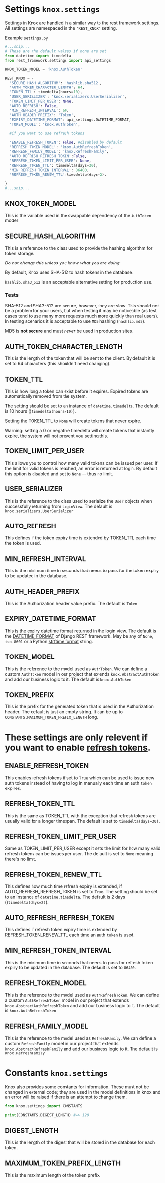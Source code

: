 # Settings `knox.settings`

Settings in Knox are handled in a similar way to the rest framework settings.
All settings are namespaced in the `'REST_KNOX'` setting.

Example `settings.py`

```python
#...snip...
# These are the default values if none are set
from datetime import timedelta
from rest_framework.settings import api_settings

KNOX_TOKEN_MODEL = 'knox.AuthToken'

REST_KNOX = {
  'SECURE_HASH_ALGORITHM': 'hashlib.sha512',
  'AUTH_TOKEN_CHARACTER_LENGTH': 64,
  'TOKEN_TTL': timedelta(hours=10),
  'USER_SERIALIZER': 'knox.serializers.UserSerializer',
  'TOKEN_LIMIT_PER_USER': None,
  'AUTO_REFRESH': False,
  'MIN_REFRESH_INTERVAL': 60,
  'AUTH_HEADER_PREFIX': 'Token',
  'EXPIRY_DATETIME_FORMAT': api_settings.DATETIME_FORMAT,
  'TOKEN_MODEL': 'knox.AuthToken',
    
  #if you want to use refresh tokens

  'ENABLE_REFRESH_TOKEN': False, #disabled by default
  'REFRESH_TOKEN_MODEL': 'knox.AuthRefreshToken',
  'REFRESH_FAMILY_MODEL': 'knox.RefreshFamily',
  'AUTO_REFRESH_REFRESH_TOKEN':False,
  'REFRESH_TOKEN_LIMIT_PER_USER': None,
  'REFRESH_TOKEN_TTL': timedelta(days=30),
  'MIN_REFRESH_TOKEN_INTERVAL': 86400, 
  'REFRESH_TOKEN_RENEW_TTL':timedelta(days=2),

}
#...snip...
```

## KNOX_TOKEN_MODEL
This is the variable used in the swappable dependency of the `AuthToken` model

## SECURE_HASH_ALGORITHM
This is a reference to the class used to provide the hashing algorithm for
token storage.

*Do not change this unless you know what you are doing*

By default, Knox uses SHA-512 to hash tokens in the database.

`hashlib.sha3_512` is an acceptable alternative setting for production use.

### Tests
SHA-512 and SHA3-512 are secure, however, they are slow. This should not be a
problem for your users, but when testing it may be noticeable (as test cases tend
to use many more requests much more quickly than real users). In testing scenarios
it is acceptable to use `MD5` hashing (`hashlib.md5`).

MD5 is **not secure** and must *never* be used in production sites.

## AUTH_TOKEN_CHARACTER_LENGTH
This is the length of the token that will be sent to the client. By default it
is set to 64 characters (this shouldn't need changing).

## TOKEN_TTL
This is how long a token can exist before it expires. Expired tokens are automatically
removed from the system.

The setting should be set to an instance of `datetime.timedelta`. The default is
10 hours ()`timedelta(hours=10)`).

Setting the TOKEN_TTL to `None` will create tokens that never expire.

Warning: setting a 0 or negative timedelta will create tokens that instantly expire,
the system will not prevent you setting this.

## TOKEN_LIMIT_PER_USER
This allows you to control how many valid tokens can be issued per user.
If the limit for valid tokens is reached, an error is returned at login.
By default this option is disabled and set to `None` -- thus no limit.

## USER_SERIALIZER
This is the reference to the class used to serialize the `User` objects when
successfully returning from `LoginView`. The default is `knox.serializers.UserSerializer`

## AUTO_REFRESH
This defines if the token expiry time is extended by TOKEN_TTL each time the token
is used.

## MIN_REFRESH_INTERVAL
This is the minimum time in seconds that needs to pass for the token expiry to be updated
in the database.

## AUTH_HEADER_PREFIX
This is the Authorization header value prefix. The default is `Token`

## EXPIRY_DATETIME_FORMAT
This is the expiry datetime format returned in the login view. The default is the
[DATETIME_FORMAT][DATETIME_FORMAT] of Django REST framework. May be any of `None`, `iso-8601`
or a Python [strftime format][strftime format] string.

## TOKEN_MODEL
This is the reference to the model used as `AuthToken`. We can define a custom `AuthToken`
model in our project that extends `knox.AbstractAuthToken` and add our business logic to it.
The default is `knox.AuthToken`


[DATETIME_FORMAT]: https://www.django-rest-framework.org/api-guide/settings/#date-and-time-formatting
[strftime format]: https://docs.python.org/3/library/time.html#time.strftime

## TOKEN_PREFIX
This is the prefix for the generated token that is used in the Authorization header. The default is just an empty string.
It can be up to `CONSTANTS.MAXIMUM_TOKEN_PREFIX_LENGTH` long.


# These settings are only relevent if you want to enable [refresh tokens](refresh.md).

## ENABLE_REFRESH_TOKEN 
This enables refresh tokens if set to `True` which can be used to issue new auth tokens instead of having to log in manually
each time an auth `token` expires. 

## REFRESH_TOKEN_TTL
This is the same as TOKEN_TTL with the exception that refresh tokens are usually valid for a longer timespan.
The default is set to `timedelta(days=30)`.

## REFRESH_TOKEN_LIMIT_PER_USER
Same as TOKEN_LIMIT_PER_USER except it sets the limit for how many valid
refresh tokens can be issues per user.
The default is set to `None` meaning there's no limit.

## REFRESH_TOKEN_RENEW_TTL
This defines how much time refresh expiry is extended, if AUTO_REFRESH_REFRESH_TOKEN is set to `True`.
The setting should be set to an instance of `datetime.timedelta`. The default is 
2 days  ()`timedelta(days=2)`).

## AUTO_REFRESH_REFRESH_TOKEN
This defines if refresh token expiry time is extended by REFRESH_TOKEN_RENEW_TTL
each time an auth `token` is used.

## MIN_REFRESH_TOKEN_INTERVAL
This is the minimum time in seconds that needs to pass for refresh token 
expiry to be updated in the database. 
The default is set to `86400`.

## REFRESH_TOKEN_MODEL
This is the reference to the model used as `AuthRefreshToken`. We can define a custom `AuthRefreshToken`
model in our project that extends `knox.AbstractAuthRefreshToken` and add our business logic to it.
The default is `knox.AuthRefreshToken`

## REFRESH_FAMILY_MODEL
This is the reference to the model used as `RefreshFamily`. We can define a custom `RefreshFamily`
model in our project that extends `knox.AbstractRefreshFamily` and add our business logic to it.
The default is `knox.RefreshFamily`


# Constants `knox.settings`
Knox also provides some constants for information. These must not be changed in
external code; they are used in the model definitions in knox and an error will
be raised if there is an attempt to change them.

```python
from knox.settings import CONSTANTS

print(CONSTANTS.DIGEST_LENGTH) #=> 128
```

## DIGEST_LENGTH
This is the length of the digest that will be stored in the database for each token.

## MAXIMUM_TOKEN_PREFIX_LENGTH
This is the maximum length of the token prefix.
